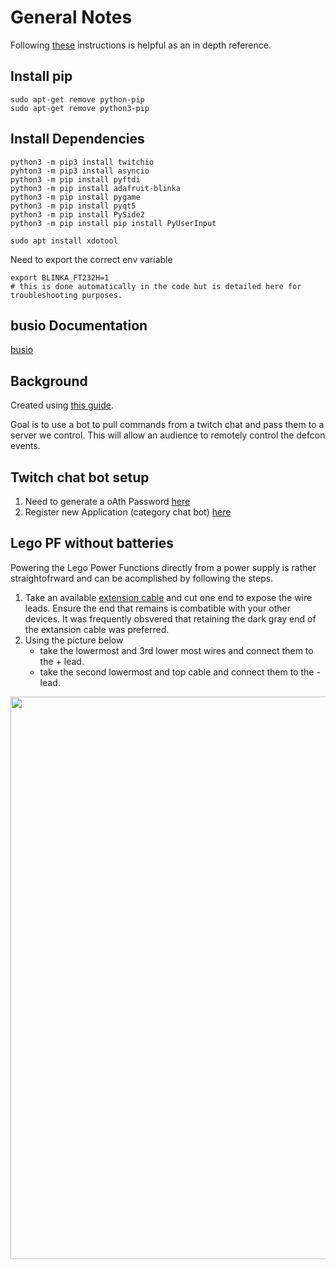 # General Notes

Following [these](https://learn.adafruit.com/circuitpython-on-any-computer-with-ft232h/overiew)
instructions is helpful as an in depth reference.

## Install pip
```
sudo apt-get remove python-pip
sudo apt-get remove python3-pip
```

## Install Dependencies
```
python3 -m pip3 install twitchio
pyhton3 -m pip3 install asyncio
python3 -m pip install pyftdi
python3 -m pip install adafruit-blinka
python3 -m pip install pygame
python3 -m pip install pyqt5
python3 -m pip install PySide2
python3 -m pip install pip install PyUserInput

sudo apt install xdotool
```

Need to export the correct env variable
```
export BLINKA_FT232H=1
# this is done automatically in the code but is detailed here for troubleshooting purposes.
```

## busio Documentation
[busio](https://circuitpython.readthedocs.io/en/latest/shared-bindings/busio/#busio.I2C)

## Background

Created using [this guide](https://www.richwerks.com/index.php/2019/beginner-twitch-chatbot-using-python/).  

Goal is to use a bot to pull commands from a twitch chat and pass them to a server we control.  This will allow an audience to remotely control the defcon events.  

## Twitch chat bot setup
1. Need to generate a oAth Password [here](https://twitchapps.com/tmi/)
2. Register new Application (category chat bot) [here](https://dev.twitch.tv/console/apps)


## Lego PF without batteries

Powering the Lego Power Functions directly from a power supply is rather straightofrward and can be acomplished by following the steps.
1. Take an available [extension cable](https://www.lego.com/en-us/product/lego-power-functions-extension-wire-8886) and cut one end to expose the wire leads. Ensure the end that remains is combatible with your other devices. It was frequently obsvered that retaining the dark gray end of the extansion cable was preferred.
2. Using the picture below
    - take the lowermost and 3rd lower most wires and connect them to the + lead.
    - take the second lowermost and top cable and connect them to the - lead.

<img src="lego_pf.png" width="900">

